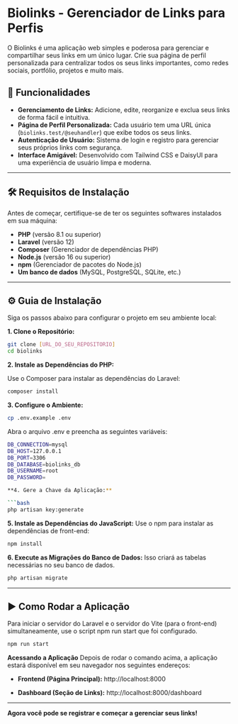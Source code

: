 # Biolinks - Gerenciador de Links para Perfis

O Biolinks é uma aplicação web simples e poderosa para gerenciar e compartilhar seus links em um único lugar. Crie sua página de perfil personalizada para centralizar todos os seus links importantes, como redes sociais, portfólio, projetos e muito mais.

## 🚀 Funcionalidades

- **Gerenciamento de Links:** Adicione, edite, reorganize e exclua seus links de forma fácil e intuitiva.
- **Página de Perfil Personalizada:** Cada usuário tem uma URL única (`biolinks.test/@seuhandler`) que exibe todos os seus links.
- **Autenticação de Usuário:** Sistema de login e registro para gerenciar seus próprios links com segurança.
- **Interface Amigável:** Desenvolvido com Tailwind CSS e DaisyUI para uma experiência de usuário limpa e moderna.

---

## 🛠️ Requisitos de Instalação

Antes de começar, certifique-se de ter os seguintes softwares instalados em sua máquina:

- **PHP** (versão 8.1 ou superior)
- **Laravel** (versão 12)
- **Composer** (Gerenciador de dependências PHP)
- **Node.js** (versão 16 ou superior)
- **npm** (Gerenciador de pacotes do Node.js)
- **Um banco de dados** (MySQL, PostgreSQL, SQLite, etc.)

---

## ⚙️ Guia de Instalação

Siga os passos abaixo para configurar o projeto em seu ambiente local:

**1. Clone o Repositório:**

```bash
git clone [URL_DO_SEU_REPOSITORIO]
cd biolinks
 ```
**2. Instale as Dependências do PHP:**

Use o Composer para instalar as dependências do Laravel:

```bash
composer install
 ```
**3. Configure o Ambiente:**

```bash
cp .env.example .env
 ```
Abra o arquivo .env e preencha as seguintes variáveis:

```bash
DB_CONNECTION=mysql
DB_HOST=127.0.0.1
DB_PORT=3306
DB_DATABASE=biolinks_db
DB_USERNAME=root
DB_PASSWORD=

**4. Gere a Chave da Aplicação:**

```bash
php artisan key:generate
 ```
**5. Instale as Dependências do JavaScript:**
Use o npm para instalar as dependências de front-end:

```bash
npm install
 ```
**6. Execute as Migrações do Banco de Dados:**
Isso criará as tabelas necessárias no seu banco de dados.

```bash
php artisan migrate
 ```
---

## ▶️ Como Rodar a Aplicação

Para iniciar o servidor do Laravel e o servidor do Vite (para o front-end) simultaneamente, use o script npm run start que foi configurado.

```bash
npm run start
 ```
**Acessando a Aplicação**
Depois de rodar o comando acima, a aplicação estará disponível em seu navegador nos seguintes endereços:

- **Frontend (Página Principal):** http://localhost:8000

- **Dashboard (Seção de Links):** http://localhost:8000/dashboard

---

**Agora você pode se registrar e começar a gerenciar seus links!**
